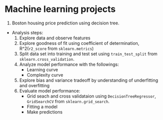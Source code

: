 # Machine learning projects
1. Boston housing price prediction using decision tree.
- Analysis steps:
    1. Explore data and observe features
    2. Explore goodness of fit using coefficient of determination, R^2(``r2_score`` from ``sklearn.metrics``)
    3. Split data set into training and test set using ``train_test_split`` from ``sklearn.cross_validation``.
    4. Analyze model performance with the followings:
        - Learning curve
        - Complexity curve
    5. Explore bias and variance tradeoff by understanding of underfitting and overfitting
    6. Evaluate model performance:
        - Grid seach and cross validataion using ``DecisionTreeRegressor``, ``GridSearchCV`` from ``sklearn.grid_search``.
        - Fitting a model
        - Make predictions
